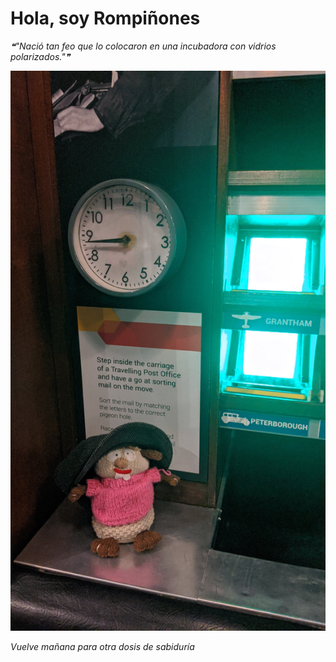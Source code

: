 # Hola, soy Rompiñones

<!--STARTS_HERE_QUOTE_README-->
<i>❝"Nació tan feo que lo colocaron en una incubadora con vidrios polarizados."❞</i>
<!--ENDS_HERE_QUOTE_README-->

<!--START_SECTION:update_image-->
![alt text](https://raw.githubusercontent.com/focaalvarez/rompinones/main/.github/images/IMG_20220709_122855.jpg?raw=true)
<!--END_SECTION:update_image-->

*Vuelve mañana para otra dosis de sabiduría*
